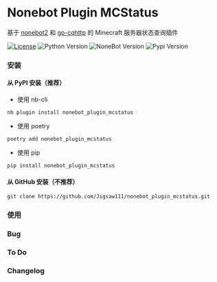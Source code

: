 # Nonebot Plugin MCStatus

基于 [nonebot2](https://github.com/nonebot/nonebot2) 和 [go-cqhttp](https://github.com/Mrs4s/go-cqhttp) 的 Minecraft 服务器状态查询插件

[![License](https://img.shields.io/github/license/Jigsaw111/nonebot_plugin_mcstatus)](LICENSE)
![Python Version](https://img.shields.io/badge/python-3.7.3+-blue.svg)
![NoneBot Version](https://img.shields.io/badge/nonebot-2.0.0a11+-red.svg)
![Pypi Version](https://img.shields.io/pypi/v/nonebot-plugin-mcstatus.svg)

### 安装

#### 从 PyPI 安装（推荐）

- 使用 nb-cli  

```
nb plugin install nonebot_plugin_mcstatus
```

- 使用 poetry

```
poetry add nonebot_plugin_mcstatus
```

- 使用 pip

```
pip install nonebot_plugin_mcstatus
```

#### 从 GitHub 安装（不推荐）

```
git clone https://github.com/Jigsaw111/nonebot_plugin_mcstatus.git
```

### 使用

### Bug

### To Do

### Changelog
